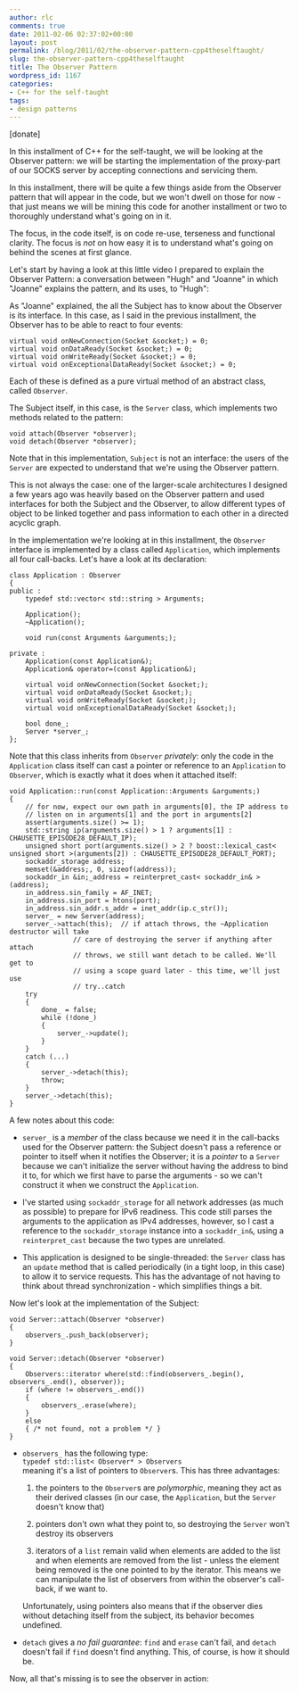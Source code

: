 ```yaml
---
author: rlc
comments: true
date: 2011-02-06 02:37:02+00:00
layout: post
permalink: /blog/2011/02/the-observer-pattern-cpp4theselftaught/
slug: the-observer-pattern-cpp4theselftaught
title: The Observer Pattern
wordpress_id: 1167
categories:
- C++ for the self-taught
tags:
- design patterns
---
```


[donate]

In this installment of C++ for the self-taught, we will be looking at the Observer pattern: we will be starting the implementation of the proxy-part of our SOCKS server by accepting connections and servicing them.

In this installment, there will be quite a few things aside from the Observer pattern that will appear in the code, but we won't dwell on those for now - that just means we will be mining this code for another installment or two to thoroughly understand what's going on in it.

The focus, in the code itself, is on code re-use, terseness and functional clarity. The focus is _not_ on how easy it is to understand what's going on behind the scenes at first glance.
<!--more-->
Let's start by having a look at this little video I prepared to explain the Observer Pattern: a conversation between "Hugh" and "Joanne" in which "Joanne" explains the pattern, and its uses, to "Hugh":


As "Joanne" explained, the all the Subject has to know about the Observer is its interface. In this case, as I said in the previous installment, the Observer has to be able to react to four events:

    
    virtual void onNewConnection(Socket &socket;) = 0;
    virtual void onDataReady(Socket &socket;) = 0;
    virtual void onWriteReady(Socket &socket;) = 0;
    virtual void onExceptionalDataReady(Socket &socket;) = 0;

Each of these is defined as a pure virtual method of an abstract class, called `Observer`.

The Subject itself, in this case, is the `Server` class, which implements two methods related to the pattern: 
    
    void attach(Observer *observer);
    void detach(Observer *observer);

Note that in this implementation, `Subject` is not an interface: the users of the `Server` are expected to understand that we're using the Observer pattern.

This is not always the case: one of the larger-scale architectures I designed a few years ago was heavily based on the Observer pattern and used interfaces for both the Subject and the Observer, to allow different types of object to be linked together and pass information to each other in a directed acyclic graph.

In the implementation we're looking at in this installment, the `Observer` interface is implemented by a class called `Application`, which implements all four call-backs. Let's have a look at its declaration:
    
    class Application : Observer
    {
    public :
    	typedef std::vector< std::string > Arguments;
    
    	Application();
    	~Application();
    
    	void run(const Arguments &arguments;);
    
    private :
    	Application(const Application&);
    	Application& operator=(const Application&);
    
    	virtual void onNewConnection(Socket &socket;);
    	virtual void onDataReady(Socket &socket;);
    	virtual void onWriteReady(Socket &socket;);
    	virtual void onExceptionalDataReady(Socket &socket;);
    
    	bool done_;
    	Server *server_;
    };



Note that this class inherits from `Observer` _privately_: only the code in the `Application` class itself can cast a pointer or reference to an `Application` to `Observer`, which is exactly what it does when it attached itself: 
    
    void Application::run(const Application::Arguments &arguments;)
    {
    	// for now, expect our own path in arguments[0], the IP address to 
    	// listen on in arguments[1] and the port in arguments[2]
    	assert(arguments.size() >= 1);
    	std::string ip(arguments.size() > 1 ? arguments[1] : CHAUSETTE_EPISODE28_DEFAULT_IP);
    	unsigned short port(arguments.size() > 2 ? boost::lexical_cast< unsigned short >(arguments[2]) : CHAUSETTE_EPISODE28_DEFAULT_PORT);
    	sockaddr_storage address;
    	memset(&address;, 0, sizeof(address));
    	sockaddr_in &in;_address = reinterpret_cast< sockaddr_in& >(address);
    	in_address.sin_family = AF_INET;
    	in_address.sin_port = htons(port);
    	in_address.sin_addr.s_addr = inet_addr(ip.c_str());
    	server_ = new Server(address);
    	server_->attach(this);	// if attach throws, the ~Application destructor will take 
    				// care of destroying the server if anything after attach 
    				// throws, we still want detach to be called. We'll get to 
    				// using a scope guard later - this time, we'll just use 
    				// try..catch
    	try
    	{
    		done_ = false;
    		while (!done_)
    		{
    			server_->update();
    		}
    	}
    	catch (...)
    	{
    		server_->detach(this);
    		throw;
    	}
    	server_->detach(this);
    }

A few notes about this code: 


	
  * `server_` is a _member_ of the class because we need it in the call-backs used for the Observer pattern: the Subject doesn't pass a reference or pointer to itself when it notifies the Observer; it is a _pointer_ to a `Server` because we can't initialize the server without having the address to bind it to, for which we first have to parse the arguments - so we can't construct it when we construct the `Application`.

	
  * I've started using `sockaddr_storage` for all network addresses (as much as possible) to prepare for IPv6 readiness. This code still parses the arguments to the application as IPv4 addresses, however, so I cast a reference to the `sockaddr_storage` instance into a `sockaddr_in&`, using a `reinterpret_cast` because the two types are unrelated.

	
  * This application is designed to be single-threaded: the `Server` class has an `update` method that is called periodically (in a tight loop, in this case) to allow it to service requests. This has the advantage of not having to think about thread synchronization - which simplifies things a bit.



Now let's look at the implementation of the Subject: 
    
    void Server::attach(Observer *observer)
    {
    	observers_.push_back(observer);
    }
    
    void Server::detach(Observer *observer)
    {
    	Observers::iterator where(std::find(observers_.begin(), observers_.end(), observer));
    	if (where != observers_.end())
    	{
    		observers_.erase(where);
    	}
    	else
    	{ /* not found, not a problem */ }
    }

	
  * `observers_` has the following type:  
`typedef std::list< Observer* > Observers`  
meaning it's a list of pointers to `Observer`s. This has three advantages: 

    1. the pointers to the `Observer`s are _polymorphic_, meaning they act as their derived classes (in our case, the `Application`, but the `Server` doesn't know that)

	
    2. pointers don't own what they point to, so destroying the `Server` won't destroy its observers

	
    3. iterators of a `list` remain valid when elements are added to the list and when elements are removed from the list - unless the element being removed is the one pointed to by the iterator. This means we can manipulate the list of observers from within the observer's call-back, if we want to.

	Unfortunately, using pointers also means that if the observer dies without detaching itself from the subject, its behavior becomes undefined.

	
  * `detach` gives a _no fail guarantee_: `find` and `erase` can't fail, and `detach` doesn't fail if `find` doesn't find anything. This, of course, is how it should be.



Now, all that's missing is to see the observer in action:

